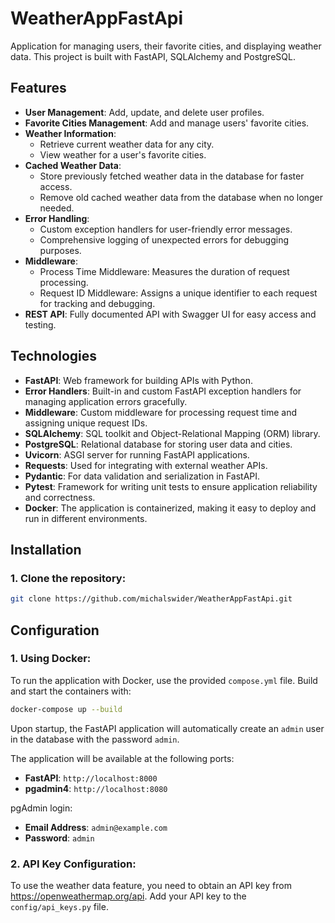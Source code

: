 # **WeatherAppFastApi**

Application for managing users, their favorite cities, and displaying weather data. This project is built with FastAPI, SQLAlchemy and PostgreSQL.

## **Features**
- **User Management**: Add, update, and delete user profiles.
- **Favorite Cities Management**: Add and manage users' favorite cities.
- **Weather Information**:
  - Retrieve current weather data for any city.
  - View weather for a user's favorite cities.
- **Cached Weather Data**:
  - Store previously fetched weather data in the database for faster access.
  - Remove old cached weather data from the database when no longer needed.
- **Error Handling**:
  - Custom exception handlers for user-friendly error messages.
  - Comprehensive logging of unexpected errors for debugging purposes.
- **Middleware**:
  - Process Time Middleware: Measures the duration of request processing.
  - Request ID Middleware: Assigns a unique identifier to each request for tracking and debugging.
- **REST API**: Fully documented API with Swagger UI for easy access and testing.

## **Technologies**
- **FastAPI**: Web framework for building APIs with Python.
- **Error Handlers**: Built-in and custom FastAPI exception handlers for managing application errors gracefully.
- **Middleware**: Custom middleware for processing request time and assigning unique request IDs.
- **SQLAlchemy**: SQL toolkit and Object-Relational Mapping (ORM) library.
- **PostgreSQL**: Relational database for storing user data and cities.
- **Uvicorn**: ASGI server for running FastAPI applications.
- **Requests**: Used for integrating with external weather APIs.
- **Pydantic**: For data validation and serialization in FastAPI.
- **Pytest**: Framework for writing unit tests to ensure application reliability and correctness.
- **Docker**: The application is containerized, making it easy to deploy and run in different environments.

## **Installation**

### **1. Clone the repository:**
  ```bash
  git clone https://github.com/michalswider/WeatherAppFastApi.git
  ```

## **Configuration**

### **1. Using Docker:**
To run the application with Docker, use the provided `compose.yml` file. Build and start the containers with:
   ```bash
   docker-compose up --build
   ```
Upon startup, the FastAPI application will automatically create an `admin` user in the database with the password `admin`.

The application will be available at the following ports:
- **FastAPI**: `http://localhost:8000`
- **pgadmin4**: `http://localhost:8080`

pgAdmin login:
- **Email Address**: `admin@example.com`
- **Password**: `admin`

### **2. API Key Configuration:**
To use the weather data feature, you need to obtain an API key from https://openweathermap.org/api. Add your API key to the `config/api_keys.py` file.

